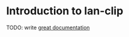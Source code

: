 # Introduction to lan-clip

TODO: write [great documentation](http://jacobian.org/writing/what-to-write/)
